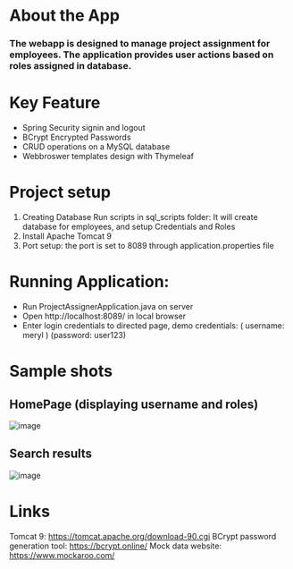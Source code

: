 # About the App
### The webapp is designed to manage project assignment for employees. The application provides user actions based on roles assigned in database.

# Key Feature
- Spring Security signin and logout
- BCrypt Encrypted Passwords
- CRUD operations on a MySQL database
- Webbroswer templates design with Thymeleaf 

# Project setup
1. Creating Database
   Run scripts in sql_scripts folder: It will create database for employees, and setup Credentials and Roles
2. Install Apache Tomcat 9
3. Port setup: the port is set to 8089 through application.properties file

# Running Application:
- Run ProjectAssignerApplication.java on server
- Open http://localhost:8089/ in local browser
- Enter login credentials to directed page,
  demo credentials: ( username: meryl )    (password: user123)

# Sample shots
## HomePage (displaying username and roles) 
![image](https://user-images.githubusercontent.com/66517017/200052501-fac203ca-6077-483a-9ade-94920486132b.png)

## Search results
![image](https://user-images.githubusercontent.com/66517017/200052779-309f118b-fbc6-48f4-97e7-2e7bdf0a396f.png)


# Links
Tomcat 9: https://tomcat.apache.org/download-90.cgi
BCrypt password generation tool: https://bcrypt.online/
Mock data website: https://www.mockaroo.com/
